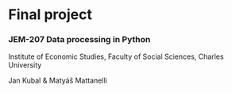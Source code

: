 # Final project

### JEM-207 Data processing in Python

Institute of Economic Studies, Faculty of Social Sciences, Charles University

Jan Kubal & Matyáš Mattanelli

